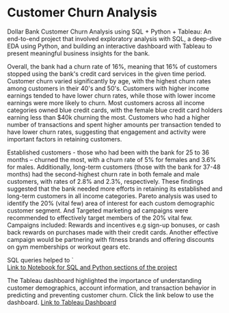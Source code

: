 # Customer Churn Analysis
Dollar Bank Customer Churn Analysis using SQL + Python + Tableau:  An end-to-end project that involved exploratory analysis with SQL, a deep-dive EDA using Python, and building an interactive dashboard with Tableau to present meaningful business insights for the bank. 

Overall, the bank had a churn rate of 16%, meaning that 16% of customers stopped using the bank's credit card services in the given time period. Customer churn varied significantly by age, with the highest churn rates among customers in their 40's and 50's.
Customers with higher income earnings tended to have lower churn rates, while those with lower income earnings were more likely to churn. Most customers across all income categories owned blue credit cards, with the female blue credit card holders earning less than $40k churning the most. Customers who had a higher number of transactions and spent higher amounts per transaction tended to have lower churn rates, suggesting that engagement and activity were important factors in retaining customers.

Established customers - those who had been with the bank for 25 to 36 months – churned the most, with a churn rate of 5% for females and 3.6% for males. Additionally, long-term customers (those with the bank for 37-48 months) had the second-highest churn rate in both female and male customers, with rates of 2.8% and 2.3%, respectively. These findings suggested that the bank needed more efforts in retaining its established and long-term customers in all income categories. Pareto analysis was used to identify the 20% (vital few) area of interest for each custom demographic customer segment. And Targeted marketing ad campaigns were recommended to effectively target members of the 20% vital few. Campaigns included: Rewards and incentives e.g sign-up bonuses, or cash back rewards on purchases made with their credit cards. Another effective campaign would be partnering with fitness brands and offering discounts on gym memberships or workout gears etc.


SQL queries helped to   `    
[Link to Notebook for SQL and Python sections of the project](https://github.com/nsikan-udoma/customer-churn-analysis/blob/main/Analyzing%20Customer%20Churn%20of%20a%20Bank's%20Credit%20Card%20Service.ipynb)


The Tableau dashboard highlighted the importance of understanding customer demographics, account information, and transaction behavior in predicting and preventing customer churn. Click the link below to use the dashboard.
[Link to Tableau Dashboard](https://public.tableau.com/app/profile/nsikan.udoma/viz/DollarBankCustomerChurnDashboard/CustomerChurnDashboard)
